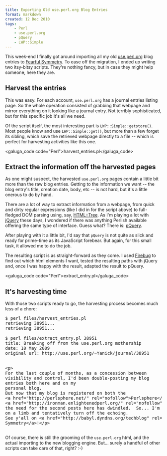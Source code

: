 ```yaml
---
title: Exporting Old use.perl.org Blog Entries
format: markdown
created: 12 Dec 2010
tags:
    - Perl
    - use.perl.org
    - pQuery
    - LWP::Simple
---
```


This week-end I finally got around importing all my old 
[use.perl.org](http://use.perl.org/journal.pl?op=list&uid=3196)
blog entries to [Fearful Symmetry](http://babyl.dyndns.org/techblog). 
To ease off the migration, I ended up writing two itsy-bitsy scripts.
They're nothing fancy, but in case they might help someone, here they are.

## Harvest the entries

This was easy. For each account, `use.perl.org` has a journal entries
listing page. So the whole operation consisted of grabbing that webpage
and mirror everything on it looking like a journal entry.  Not terribly
sophisticated, but for this specific job it's all we need.

Of the script itself, the most interesting part is `LWP::Simple::getstore()`.
Most people know and use `LWP::Simple::get()`, but more than a few forget its
sibling, which save the retrieved webpage directly to a file -- which is
perfect for harvesting activities like this one. 

<galuga_code code="Perl">harvest_entries.pl</galuga_code>

## Extract the information off the harvested pages

As one might suspect, the harvested `use.perl.org` pages contain a
little bit more than the raw blog entries.  Getting to the information
we want -- the blog entry's title, creation date, body, etc -- is not hard,
but it's a little onerous to do by hand.

There are a lot of way to extract information from a webpage, from quick and
dirty regular expressions (like I did in for the script above) to full-fledged
DOM parsing using, say, [HTML::Tree](cpan).  As I'm playing a lot with
[jQuery](http://jquery.com) these days, I wondered if there was anything Perlish
available offering the same type of interface. Guess what? There is:
[pQuery](cpan).  

After playing with it a little bit, I'd  say that `pQuery` is 
not quite as slick and ready for prime-time as its JavaScript forebear. But
again, for this small task, it allowed me to do the job.

The resulting script is as straight-forward as they come. I used
[Firebug](http://getfirebug.com) to find out which html elements I want, 
tested the resulting paths with jQuery and, once I was happy with the result,
adapted the result to pQuery. 

<galuga_code code="Perl">extract_entry.pl</galuga_code>

## It's harvesting time

With those two scripts ready to go, the harvesting process becomes much less
of a chore:

<pre code="bash">
$ perl files/harvest_entries.pl 
retrieving 38951...
retrieving 38951...

$ perl files/extract_entry.pl 38951 
title: Breaking off from the use.perl.org mothership
date: 10 May 2009
original url: http://use.perl.org/~Yanick/journal/38951


&lt;p>
For the last couple of months, as a concession between
visibility and control, I'd been double-posting my blog
entries both here and on my
personal blog.
But now that my blog is registered on both the
&lt;a href="http://perlsphere.net/" rel="nofollow">Perlsphere&lt;/a> and
&lt;a href="http://ironman.enlightenedperl.org/" rel="nofollow">IronMan&lt;/a> aggregators,
the need for the second posts here has dwindled.  So... I'm going
on a limb and tentatively turn off the echoing.
See y'all on &lt;a href="http://babyl.dyndns.org/techblog" rel="nofollow">Hacking Thy Fearful
Symmetry&lt;/a>!&lt;/p>

</pre>


Of course, there is still the grooming of the `use.perl.org` html, and the
actual importing to the new blogging engine. But... surely a handful of other
scripts can take care of that, right? :-)

